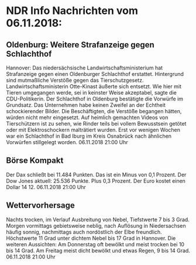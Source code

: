 # NDR Info Nachrichten vom 06.11.2018:


## Oldenburg: Weitere Strafanzeige gegen Schlachthof
Hannover: Das niedersächsische Landwirtschaftsministerium hat Strafanzeige gegen einen Oldenburger Schlachthof erstattet. Hintergrund sind mutmaßliche Verstöße gegen das Tierschutzgesetz. Landwirtschaftsministerin Otte-Kinast äußerte sich entsetzt. Wie hier mit Tieren umgegangen werde, sei in keinster Weise akzeptabel, sagte die CDU-Politikerin. Der Schlachthof in Oldenburg bestätigte die Vorwürfe im Grundsatz. Das Unternehmen habe keinen Zweifel an der Echtheit schockierender Bilder. Die Beschäftigten, die Verstöße begangen hätten, würden nicht mehr eingesetzt. Auf heimlich gemachten Videos von Tierschützern ist zu sehen, wie Rinder teils bei vollem Bewusstsein getötet oder mit Elektroschockern malträtiert wurden. Erst vor wenigen Wochen war ein Schlachthof in Bad Iburg im Kreis Osnabrück nach ähnlichen Vorwürfen stillgelegt worden. 06.11.2018 21:00 Uhr 

## Börse Kompakt
Der Dax schließt bei 11.484 Punkten. Das ist ein Minus von 0,1 Prozent. Der Dow Jones aktuell: 25.536 Punkte. Plus 0,3 Prozent. Der Euro kostet einen Dollar 14 12. 06.11.2018 21:00 Uhr 

## Wettervorhersage
Nachts trocken, im Verlauf Ausbreitung von Nebel, Tiefstwerte 7 bis 3 Grad. Morgen vormittags gebietsweise neblig, nach Auflösung in Niedersachsen häufig sonnig, nachmittags auch nordöstlich der Elbe freundlich. Höchstwerte 11 Grad unter dichtem Nebel bis 17 Grad in Hannover. Die weiteren Aussichten: Am Donnerstag oft bewölkt und meist trocken bei 10 bis 14 Grad. Am Freitag meist dicht bewölkt und etwas Regen, 9 bis 14 Grad. 06.11.2018 21:00 Uhr 
